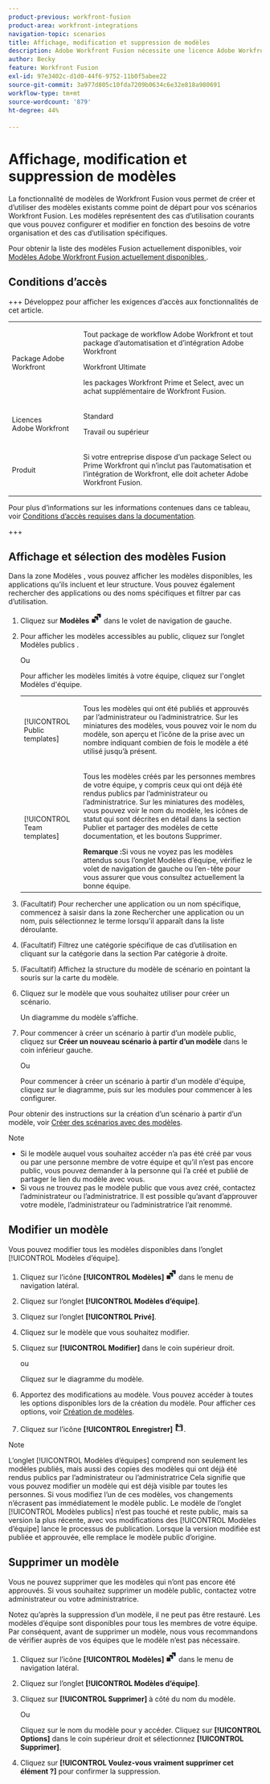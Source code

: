 ```yaml
---
product-previous: workfront-fusion
product-area: workfront-integrations
navigation-topic: scenarios
title: Affichage, modification et suppression de modèles
description: Adobe Workfront Fusion nécessite une licence Adobe Workfront Fusion en plus d’une licence Adobe Workfront.
author: Becky
feature: Workfront Fusion
exl-id: 97e3402c-d1d0-44f6-9752-11b0f5abee22
source-git-commit: 3a977d805c10fda7209b0634c6e32e818a980691
workflow-type: tm+mt
source-wordcount: '879'
ht-degree: 44%

---
```


# Affichage, modification et suppression de modèles

La fonctionnalité de modèles de Workfront Fusion vous permet de créer et d’utiliser des modèles existants comme point de départ pour vos scénarios Workfront Fusion. Les modèles représentent des cas d’utilisation courants que vous pouvez configurer et modifier en fonction des besoins de votre organisation et des cas d’utilisation spécifiques.

Pour obtenir la liste des modèles Fusion actuellement disponibles, voir [&#x200B; Modèles Adobe Workfront Fusion actuellement disponibles &#x200B;](/help/workfront-fusion/create-and-manage-templates/currently-available-fusion-templates.md).

## Conditions d’accès

+++ Développez pour afficher les exigences d’accès aux fonctionnalités de cet article.

<table style="table-layout:auto">
 <col> 
 <col> 
 <tbody> 
  <tr> 
   <td role="rowheader">Package Adobe Workfront</td> 
   <td> <p>Tout package de workflow Adobe Workfront et tout package d’automatisation et d’intégration Adobe Workfront</p><p>Workfront Ultimate</p><p>les packages Workfront Prime et Select, avec un achat supplémentaire de Workfront Fusion.</p> </td> 
  </tr> 
  <tr data-mc-conditions=""> 
   <td role="rowheader">Licences Adobe Workfront</td> 
   <td> <p>Standard</p><p>Travail ou supérieur</p> </td> 
  </tr> 
  <tr> 
   <td role="rowheader">Produit</td> 
   <td>
   <p>Si votre entreprise dispose d’un package Select ou Prime Workfront qui n’inclut pas l’automatisation et l’intégration de Workfront, elle doit acheter Adobe Workfront Fusion.</li></ul>
   </td> 
  </tr>
 </tbody> 
</table>

Pour plus d’informations sur les informations contenues dans ce tableau, voir [Conditions d’accès requises dans la documentation](/help/workfront-fusion/references/licenses-and-roles/access-level-requirements-in-documentation.md).

+++

## Affichage et sélection des modèles Fusion

Dans la zone Modèles , vous pouvez afficher les modèles disponibles, les applications qu’ils incluent et leur structure. Vous pouvez également rechercher des applications ou des noms spécifiques et filtrer par cas d’utilisation.

1. Cliquez sur **Modèles** ![Icône de modèle](assets/templates-icon.png) dans le volet de navigation de gauche.
1. Pour afficher les modèles accessibles au public, cliquez sur l’onglet Modèles publics .

   Ou

   Pour afficher les modèles limités à votre équipe, cliquez sur l&#39;onglet Modèles d&#39;équipe.



   <table style="table-layout:auto"> 
    <col> 
    <col> 
    <tbody> 
     <tr> 
      <td role="rowheader">[!UICONTROL Public templates]</td> 
      <td> <p> Tous les modèles qui ont été publiés et approuvés par l’administrateur ou l’administratrice. Sur les miniatures des modèles, vous pouvez voir le nom du modèle, son aperçu et l’icône de la prise avec un nombre indiquant combien de fois le modèle a été utilisé jusqu’à présent.</p> </td> 
     </tr> 
     <tr> 
      <td role="rowheader">[!UICONTROL Team templates]</td> 
      <td> <p>Tous les modèles créés par les personnes membres de votre équipe, y compris ceux qui ont déjà été rendus publics par l’administrateur ou l’administratrice. Sur les miniatures des modèles, vous pouvez voir le nom du modèle, les icônes de statut qui sont décrites en détail dans la section Publier et partager des modèles de cette documentation, et les boutons Supprimer.</p> <b>Remarque :</b>Si vous ne voyez pas les modèles attendus sous l’onglet Modèles d’équipe, vérifiez le volet de navigation de gauche ou l’en-tête pour vous assurer que vous consultez actuellement la bonne équipe.</td> 
     </tr> 
    </tbody> 
   </table>
1. (Facultatif) Pour rechercher une application ou un nom spécifique, commencez à saisir dans la zone Rechercher une application ou un nom, puis sélectionnez le terme lorsqu’il apparaît dans la liste déroulante.
1. (Facultatif) Filtrez une catégorie spécifique de cas d’utilisation en cliquant sur la catégorie dans la section Par catégorie à droite.
1. (Facultatif) Affichez la structure du modèle de scénario en pointant la souris sur la carte du modèle.
1. Cliquez sur le modèle que vous souhaitez utiliser pour créer un scénario.

   Un diagramme du modèle s’affiche.

1. Pour commencer à créer un scénario à partir d’un modèle public, cliquez sur **Créer un nouveau scénario à partir d’un modèle** dans le coin inférieur gauche.

   Ou


   Pour commencer à créer un scénario à partir d&#39;un modèle d&#39;équipe, cliquez sur le diagramme, puis sur les modules pour commencer à les configurer.

Pour obtenir des instructions sur la création d’un scénario à partir d’un modèle, voir [Créer des scénarios avec des modèles](/help/workfront-fusion/create-and-manage-templates/create-scenarios-with-fusion-templates.md).



>[!NOTE]
>
>* Si le modèle auquel vous souhaitez accéder n’a pas été créé par vous ou par une personne membre de votre équipe et qu’il n’est pas encore public, vous pouvez demander à la personne qui l’a créé et publié de partager le lien du modèle avec vous.
>* Si vous ne trouvez pas le modèle public que vous avez créé, contactez l’administrateur ou l’administratrice. Il est possible qu’avant d’approuver votre modèle, l’administrateur ou l’administratrice l’ait renommé.

## Modifier un modèle

Vous pouvez modifier tous les modèles disponibles dans l’onglet [!UICONTROL Modèles d’équipe].

1. Cliquez sur l’icône **[!UICONTROL Modèles]** ![Icône Modèles](assets/templates-icon.png) dans le menu de navigation latéral.
1. Cliquez sur l’onglet **[!UICONTROL Modèles d’équipe]**.
1. Cliquez sur l’onglet **[!UICONTROL Privé]**.
1. Cliquez sur le modèle que vous souhaitez modifier.
1. Cliquez sur **[!UICONTROL Modifier]** dans le coin supérieur droit.

   ou

   Cliquez sur le diagramme du modèle.

1. Apportez des modifications au modèle. Vous pouvez accéder à toutes les options disponibles lors de la création du modèle. Pour afficher ces options, voir [Création de modèles](/help/workfront-fusion/create-and-manage-templates/create-new-fusion-templates.md).
1. Cliquez sur l’icône **[!UICONTROL Enregistrer]** ![Enregistrer](assets/save-icon.png).

>[!NOTE]
>
>L’onglet [!UICONTROL Modèles d’équipes] comprend non seulement les modèles publiés, mais aussi des copies des modèles qui ont déjà été rendus publics par l’administrateur ou l’administratrice Cela signifie que vous pouvez modifier un modèle qui est déjà visible par toutes les personnes. Si vous modifiez l’un de ces modèles, vos changements n’écrasent pas immédiatement le modèle public. Le modèle de l’onglet [!UICONTROL Modèles publics] n’est pas touché et reste public, mais sa version la plus récente, avec vos modifications des [!UICONTROL Modèles d’équipe] lance le processus de publication. Lorsque la version modifiée est publiée et approuvée, elle remplace le modèle public d’origine.

## Supprimer un modèle

Vous ne pouvez supprimer que les modèles qui n’ont pas encore été approuvés. Si vous souhaitez supprimer un modèle public, contactez votre administrateur ou votre administratrice.

Notez qu’après la suppression d’un modèle, il ne peut pas être restauré. Les modèles d’équipe sont disponibles pour tous les membres de votre équipe. Par conséquent, avant de supprimer un modèle, nous vous recommandons de vérifier auprès de vos équipes que le modèle n’est pas nécessaire.

1. Cliquez sur l’icône **[!UICONTROL Modèles]** ![Icône Modèles](assets/templates-icon.png) dans le menu de navigation latéral.
1. Cliquez sur l’onglet **[!UICONTROL Modèles d’équipe]**.
1. Cliquez sur **[!UICONTROL Supprimer]** à côté du nom du modèle.

   Ou

   Cliquez sur le nom du modèle pour y accéder. Cliquez sur **[!UICONTROL Options]** dans le coin supérieur droit et sélectionnez **[!UICONTROL Supprimer]**.

1. Cliquez sur **[!UICONTROL Voulez-vous vraiment supprimer cet élément ?]** pour confirmer la suppression.
